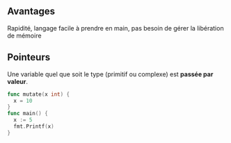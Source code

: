 ## Avantages

Rapidité, langage facile à prendre en main, pas besoin de gérer la libération de mémoire
## Pointeurs
Une variable quel que soit le type (primitif ou complexe) est **passée par valeur**.
```go
func mutate(x int) {
  x = 10
}
func main() {
  x := 5
  fmt.Printf(x)
} 
```